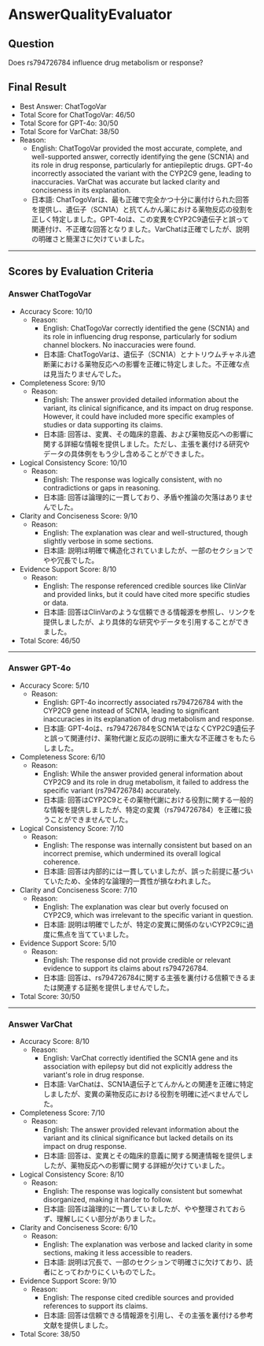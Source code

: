 # AnswerQualityEvaluator

## Question

Does rs794726784 influence drug metabolism or response?

## Final Result

- Best Answer: ChatTogoVar
- Total Score for ChatTogoVar: 46/50
- Total Score for GPT-4o: 30/50
- Total Score for VarChat: 38/50
- Reason:
  - English: ChatTogoVar provided the most accurate, complete, and well-supported answer, correctly identifying the gene (SCN1A) and its role in drug response, particularly for antiepileptic drugs. GPT-4o incorrectly associated the variant with the CYP2C9 gene, leading to inaccuracies. VarChat was accurate but lacked clarity and conciseness in its explanation.
  - 日本語: ChatTogoVarは、最も正確で完全かつ十分に裏付けられた回答を提供し、遺伝子（SCN1A）と抗てんかん薬における薬物反応の役割を正しく特定しました。GPT-4oは、この変異をCYP2C9遺伝子と誤って関連付け、不正確な回答となりました。VarChatは正確でしたが、説明の明確さと簡潔さに欠けていました。

---

## Scores by Evaluation Criteria

### Answer ChatTogoVar
- Accuracy Score: 10/10
  - Reason: 
    - English: ChatTogoVar correctly identified the gene (SCN1A) and its role in influencing drug response, particularly for sodium channel blockers. No inaccuracies were found.
    - 日本語: ChatTogoVarは、遺伝子（SCN1A）とナトリウムチャネル遮断薬における薬物反応への影響を正確に特定しました。不正確な点は見当たりませんでした。
- Completeness Score: 9/10
  - Reason: 
    - English: The answer provided detailed information about the variant, its clinical significance, and its impact on drug response. However, it could have included more specific examples of studies or data supporting its claims.
    - 日本語: 回答は、変異、その臨床的意義、および薬物反応への影響に関する詳細な情報を提供しました。ただし、主張を裏付ける研究やデータの具体例をもう少し含めることができました。
- Logical Consistency Score: 10/10
  - Reason: 
    - English: The response was logically consistent, with no contradictions or gaps in reasoning.
    - 日本語: 回答は論理的に一貫しており、矛盾や推論の欠落はありませんでした。
- Clarity and Conciseness Score: 9/10
  - Reason: 
    - English: The explanation was clear and well-structured, though slightly verbose in some sections.
    - 日本語: 説明は明確で構造化されていましたが、一部のセクションでやや冗長でした。
- Evidence Support Score: 8/10
  - Reason: 
    - English: The response referenced credible sources like ClinVar and provided links, but it could have cited more specific studies or data.
    - 日本語: 回答はClinVarのような信頼できる情報源を参照し、リンクを提供しましたが、より具体的な研究やデータを引用することができました。
- Total Score: 46/50

---

### Answer GPT-4o
- Accuracy Score: 5/10
  - Reason: 
    - English: GPT-4o incorrectly associated rs794726784 with the CYP2C9 gene instead of SCN1A, leading to significant inaccuracies in its explanation of drug metabolism and response.
    - 日本語: GPT-4oは、rs794726784をSCN1AではなくCYP2C9遺伝子と誤って関連付け、薬物代謝と反応の説明に重大な不正確さをもたらしました。
- Completeness Score: 6/10
  - Reason: 
    - English: While the answer provided general information about CYP2C9 and its role in drug metabolism, it failed to address the specific variant (rs794726784) accurately.
    - 日本語: 回答はCYP2C9とその薬物代謝における役割に関する一般的な情報を提供しましたが、特定の変異（rs794726784）を正確に扱うことができませんでした。
- Logical Consistency Score: 7/10
  - Reason: 
    - English: The response was internally consistent but based on an incorrect premise, which undermined its overall logical coherence.
    - 日本語: 回答は内部的には一貫していましたが、誤った前提に基づいていたため、全体的な論理的一貫性が損なわれました。
- Clarity and Conciseness Score: 7/10
  - Reason: 
    - English: The explanation was clear but overly focused on CYP2C9, which was irrelevant to the specific variant in question.
    - 日本語: 説明は明確でしたが、特定の変異に関係のないCYP2C9に過度に焦点を当てていました。
- Evidence Support Score: 5/10
  - Reason: 
    - English: The response did not provide credible or relevant evidence to support its claims about rs794726784.
    - 日本語: 回答は、rs794726784に関する主張を裏付ける信頼できるまたは関連する証拠を提供しませんでした。
- Total Score: 30/50

---

### Answer VarChat
- Accuracy Score: 8/10
  - Reason: 
    - English: VarChat correctly identified the SCN1A gene and its association with epilepsy but did not explicitly address the variant's role in drug response.
    - 日本語: VarChatは、SCN1A遺伝子とてんかんとの関連を正確に特定しましたが、変異の薬物反応における役割を明確に述べませんでした。
- Completeness Score: 7/10
  - Reason: 
    - English: The answer provided relevant information about the variant and its clinical significance but lacked details on its impact on drug response.
    - 日本語: 回答は、変異とその臨床的意義に関する関連情報を提供しましたが、薬物反応への影響に関する詳細が欠けていました。
- Logical Consistency Score: 8/10
  - Reason: 
    - English: The response was logically consistent but somewhat disorganized, making it harder to follow.
    - 日本語: 回答は論理的に一貫していましたが、やや整理されておらず、理解しにくい部分がありました。
- Clarity and Conciseness Score: 6/10
  - Reason: 
    - English: The explanation was verbose and lacked clarity in some sections, making it less accessible to readers.
    - 日本語: 説明は冗長で、一部のセクションで明確さに欠けており、読者にとってわかりにくいものでした。
- Evidence Support Score: 9/10
  - Reason: 
    - English: The response cited credible sources and provided references to support its claims.
    - 日本語: 回答は信頼できる情報源を引用し、その主張を裏付ける参考文献を提供しました。
- Total Score: 38/50